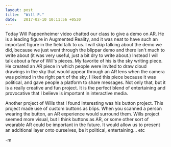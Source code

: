 ```yaml
---
layout: post
title:  "Will P."
date:   2017-02-10 10:11:56 +0530
---
```


Today Will Pappenheimer video chatted our class to give a demo on AR. He is a leading figure in Augmented Reality, and it was neat to have such an important figure in the field talk to us. I will skip talking about the demo we did, because we just went through the blippar demo and there isn't much to write about (it was very useful, just a bit dry to write about.) Instead I will talk about a few of Will's pieces. My favorite of his is the sky writing piece. He created an AR piece in which people were invited to draw cloud drawings in the sky that would appear through an AR lens when the camera was pointed in the right part of the sky. I liked this piece because it was political, and gave people a platform to share messages. Not only that, but it is a really creative and fun project. It is the perfect blend of entertaining and provocative that I believe is important in interactive media.

Another project of Wills that I found interesting was his button project. This project made use of custom buttons as blips. When you scanned a person wearing the button, an AR experience would surround them. Wills project seemed more visual, but I think buttons as AR, or some other sort of wearable AR could be important in the future. It would allow us to present an additional layer onto ourselves, be it political, entertaining... etc

-m
